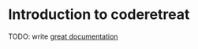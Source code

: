 # Introduction to coderetreat

TODO: write [great documentation](http://jacobian.org/writing/great-documentation/what-to-write/)
